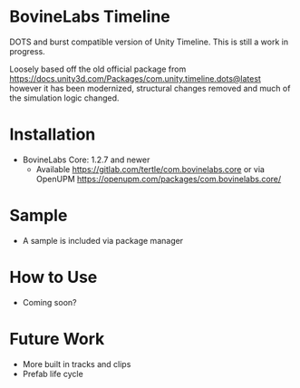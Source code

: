 # BovineLabs Timeline
DOTS and burst compatible version of Unity Timeline. This is still a work in progress.

Loosely based off the old official package from https://docs.unity3d.com/Packages/com.unity.timeline.dots@latest however it has been modernized, structural changes removed and much of the simulation logic changed.

# Installation
- BovineLabs Core: 1.2.7 and newer 
  - Available https://gitlab.com/tertle/com.bovinelabs.core or via OpenUPM https://openupm.com/packages/com.bovinelabs.core/

# Sample
- A sample is included via package manager

# How to Use
- Coming soon?

# Future Work
- More built in tracks and clips
- Prefab life cycle
